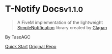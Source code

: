 # T-Notify Docs<small>v1.1.0</small>

> A FiveM implementation of the lightweight  
[SimpleNotification](https://github.com/Glagan/SimpleNotification) 
library created by [Glagan](https://github.com/Glagan/)

By TasoAGC

[Quick Start](?id=an-introduction-to-t-notify)
[Original Repo](https://github.com/TasoOneAsia/t-notify)

<!-- ![](_media/bg.png) -->

